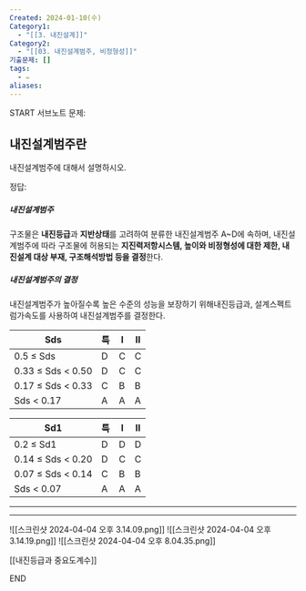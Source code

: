 ```yaml
---
Created: 2024-01-10(수)
Category1:
  - "[[3. 내진설계]]"
Category2:
  - "[[03. 내진설계범주, 비정형성]]"
기출문제: []
tags:
  - ✏️
aliases:
---
```

START
서브노트
문제:  
## 내진설계범주란

내진설계범주에 대해서 설명하시오.

정답: 

##### 내진설계범주

구조물은 **내진등급**과 **지반상태**를 고려하여 분류한 내진설계범주 A~D에 속하며, 내진설계범주에 따라 구조물에 허용되는 **지진력저항시스템, 높이와 비정형성에 대한 제한, 내진설계 대상 부재, 구조해석방법 등을 결정**한다.
##### 내진설계범주의 결정
내진설계범주가 높아질수록 높은 수준의 성능을 보장하기 위해내진등급과, 설계스펙트럼가속도를 사용하여 내진설계범주를 결정한다.

| Sds               | 특   | Ⅰ   | Ⅱ   |
| ----------------- | --- | --- | --- |
| 0.5 ≤ Sds         | D   | C   | C   |
| 0.33 ≤ Sds < 0.50 | D   | C   | C   |
| 0.17 ≤ Sds < 0.33 | C   | B   | B   |
| Sds < 0.17        | A   | A   | A   |

| Sd1               | 특   | Ⅰ   | Ⅱ   |
| ----------------- | --- | --- | --- |
| 0.2 ≤ Sd1         | D   | D   | D   |
| 0.14 ≤ Sds < 0.20 | D   | C   | C   |
| 0.07 ≤ Sds < 0.14 | C   | B   | B   |
| Sds < 0.07        | A   | A   | A   |
***
***


![[스크린샷 2024-04-04 오후 3.14.09.png]]
![[스크린샷 2024-04-04 오후 3.14.19.png]]
![[스크린샷 2024-04-04 오후 8.04.35.png]]

[[내진등급과 중요도계수]]
<!--ID: 1687265196367-->
END